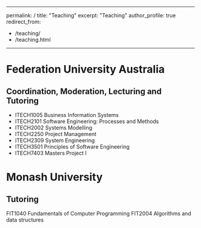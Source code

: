 
---
permalink: /
title: "Teaching"
excerpt: "Teaching"
author_profile: true
redirect_from: 
  - /teaching/
  - /teaching.html
---

Federation University Australia
===============================
Coordination, Moderation, Lecturing and Tutoring
------------------------------------------------
* ITECH1005 Business Information Systems
* ITECH2101 Software Engineering: Processes and Methods
* ITECH2002 Systems Modelling
* ITECH2250 Project Management
* ITECH2309 System Engineering
* ITECH3501 Principles of Software Engineering
* ITECH7403 Masters Project I

Monash University
=================
Tutoring
--------
FIT1040 Fundamentals of Computer Programming
FIT2004 Algorithms and data structures
 
